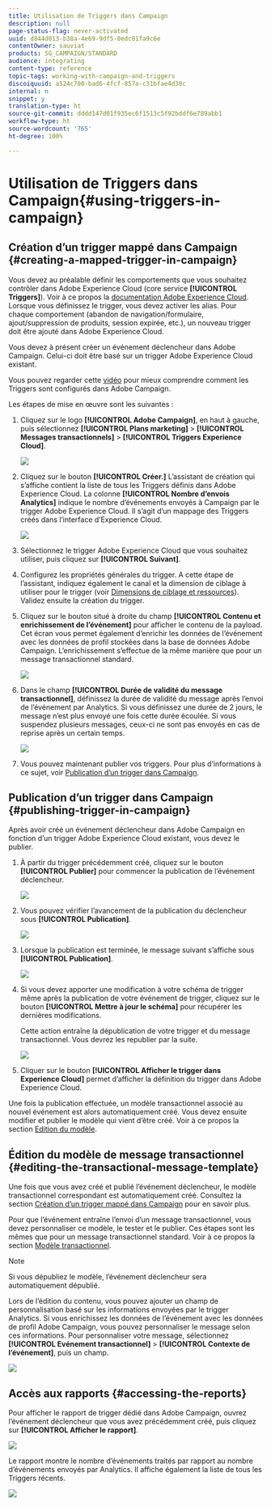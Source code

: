 ```yaml
---
title: Utilisation de Triggers dans Campaign
description: null
page-status-flag: never-activated
uuid: d844d013-b38a-4e69-9df5-0edc01fa9c6e
contentOwner: sauviat
products: SG_CAMPAIGN/STANDARD
audience: integrating
content-type: reference
topic-tags: working-with-campaign-and-triggers
discoiquuid: a524c700-bad6-4fcf-857a-c31bfae4d30c
internal: n
snippet: y
translation-type: ht
source-git-commit: dddd147d01f935ec6f1513c5f92bddf6e789abb1
workflow-type: ht
source-wordcount: '765'
ht-degree: 100%

---
```



# Utilisation de Triggers dans Campaign{#using-triggers-in-campaign}

## Création d’un trigger mappé dans Campaign {#creating-a-mapped-trigger-in-campaign}

Vous devez au préalable définir les comportements que vous souhaitez contrôler dans Adobe Experience Cloud (core service **[!UICONTROL Triggers]**). Voir à ce propos la [documentation Adobe Experience Cloud](https://docs.adobe.com/content/help/fr-FR/core-services/interface/activation/triggers.html). Lorsque vous définissez le trigger, vous devez activer les alias. Pour chaque comportement (abandon de navigation/formulaire, ajout/suppression de produits, session expirée, etc.), un nouveau trigger doit être ajouté dans Adobe Experience Cloud.

Vous devez à présent créer un événement déclencheur dans Adobe Campaign. Celui-ci doit être basé sur un trigger Adobe Experience Cloud existant.

Vous pouvez regarder cette [vidéo](https://helpx.adobe.com/fr/marketing-cloud/how-to/email-marketing.html#step-two) pour mieux comprendre comment les Triggers sont configurés dans Adobe Campaign.

Les étapes de mise en œuvre sont les suivantes :

1. Cliquez sur le logo **[!UICONTROL Adobe Campaign]**, en haut à gauche, puis sélectionnez **[!UICONTROL Plans marketing]** > **[!UICONTROL Messages transactionnels]** > **[!UICONTROL Triggers Experience Cloud]**.

   ![](assets/remarketing_1.png)

1. Cliquez sur le bouton **[!UICONTROL Créer.]** L’assistant de création qui s’affiche contient la liste de tous les Triggers définis dans Adobe Experience Cloud. La colonne **[!UICONTROL Nombre d’envois Analytics]** indique le nombre d’événements envoyés à Campaign par le trigger Adobe Experience Cloud. Il s’agit d’un mappage des Triggers créés dans l’interface d’Experience Cloud.

   ![](assets/remarketing_2.png)

1. Sélectionnez le trigger Adobe Experience Cloud que vous souhaitez utiliser, puis cliquez sur **[!UICONTROL Suivant]**.
1. Configurez les propriétés générales du trigger. A cette étape de l’assistant, indiquez également le canal et la dimension de ciblage à utiliser pour le trigger (voir [Dimensions de ciblage et ressources](../../automating/using/query.md#targeting-dimensions-and-resources)). Validez ensuite la création du trigger.
1. Cliquez sur le bouton situé à droite du champ **[!UICONTROL Contenu et enrichissement de l’événement]** pour afficher le contenu de la payload. Cet écran vous permet également d’enrichir les données de l’événement avec les données de profil stockées dans la base de données Adobe Campaign. L’enrichissement s’effectue de la même manière que pour un message transactionnel standard.

   ![](assets/remarketing_3.png)

1. Dans le champ **[!UICONTROL Durée de validité du message transactionnel]**, définissez la durée de validité du message après l’envoi de l’événement par Analytics. Si vous définissez une durée de 2 jours, le message n’est plus envoyé une fois cette durée écoulée. Si vous suspendez plusieurs messages, ceux-ci ne sont pas envoyés en cas de reprise après un certain temps.

   ![](assets/remarketing_4.png)

1. Vous pouvez maintenant publier vos triggers. Pour plus d’informations à ce sujet, voir [Publication d’un trigger dans Campaign](../../integrating/using/using-triggers-in-campaign.md#publishing-trigger-in-campaign).

## Publication d’un trigger dans Campaign {#publishing-trigger-in-campaign}

Après avoir créé un événement déclencheur dans Adobe Campaign en fonction d’un trigger Adobe Experience Cloud existant, vous devez le publier.

1. À partir du trigger précédemment créé, cliquez sur le bouton **[!UICONTROL Publier]** pour commencer la publication de l’événement déclencheur.

   ![](assets/trigger_publish_1.png)

1. Vous pouvez vérifier l’avancement de la publication du déclencheur sous **[!UICONTROL Publication]**.

   ![](assets/trigger_publish_2.png)

1. Lorsque la publication est terminée, le message suivant s’affiche sous **[!UICONTROL Publication]**.

   ![](assets/trigger_publish_3.png)

1. Si vous devez apporter une modification à votre schéma de trigger même après la publication de votre événement de trigger, cliquez sur le bouton **[!UICONTROL Mettre à jour le schéma]** pour récupérer les dernières modifications.

   Cette action entraîne la dépublication de votre trigger et du message transactionnel. Vous devrez les republier par la suite.

   ![](assets/trigger_publish_4.png)

1. Cliquer sur le bouton **[!UICONTROL Afficher le trigger dans Experience Cloud]** permet d’afficher la définition du trigger dans Adobe Experience Cloud.

Une fois la publication effectuée, un modèle transactionnel associé au nouvel événement est alors automatiquement créé. Vous devez ensuite modifier et publier le modèle qui vient d’être créé. Voir à ce propos la section [Edition du modèle](../../start/using/marketing-activity-templates.md).

## Édition du modèle de message transactionnel     {#editing-the-transactional-message-template}

Une fois que vous avez créé et publié l’événement déclencheur, le modèle transactionnel correspondant est automatiquement créé. Consultez la section [Création d’un trigger mappé dans Campaign](#creating-a-mapped-trigger-in-campaign) pour en savoir plus.

Pour que l’événement entraîne l’envoi d’un message transactionnel, vous devez personnaliser ce modèle, le tester et le publier. Ces étapes sont les mêmes que pour un message transactionnel standard. Voir à ce propos la section [Modèle transactionnel](../../channels/using/event-transactional-messages.md#personalizing-a-transactional-message).

>[!NOTE]
>
>Si vous dépubliez le modèle, l’événement déclencheur sera automatiquement dépublié.

Lors de l’édition du contenu, vous pouvez ajouter un champ de personnalisation basé sur les informations envoyées par le trigger Analytics. Si vous enrichissez les données de l’événement avec les données de profil Adobe Campaign, vous pouvez personnaliser le message selon ces informations. Pour personnaliser votre message, sélectionnez **[!UICONTROL Evénement transactionnel]** > **[!UICONTROL Contexte de l’événement]**, puis un champ.

![](assets/remarketing_8.png)

## Accès aux rapports {#accessing-the-reports}

Pour afficher le rapport de trigger dédié dans Adobe Campaign, ouvrez l’événement déclencheur que vous avez précédemment créé, puis cliquez sur **[!UICONTROL Afficher le rapport]**.

![](assets/remarketing_9.png)

Le rapport montre le nombre d’événements traités par rapport au nombre d’événements envoyés par Analytics. Il affiche également la liste de tous les Triggers récents.

![](assets/trigger_uc_browse_14.png)

